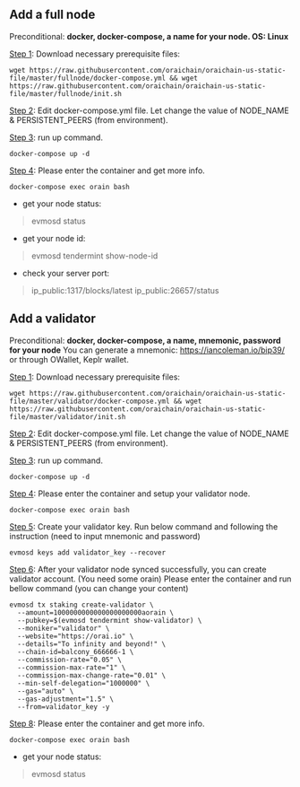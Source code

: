 ## Add a full node

Preconditional: <strong>docker, docker-compose, a name for your node. OS: Linux</strong>

<ins>Step 1</ins>: Download necessary prerequisite files: 

```
wget https://raw.githubusercontent.com/oraichain/oraichain-us-static-file/master/fullnode/docker-compose.yml && wget https://raw.githubusercontent.com/oraichain/oraichain-us-static-file/master/fullnode/init.sh
```

<ins>Step 2</ins>: Edit docker-compose.yml file. Let change the value of NODE_NAME & PERSISTENT_PEERS (from environment).

<ins>Step 3</ins>: run up command.

`docker-compose up -d`

<ins>Step 4</ins>: Please enter the container and get more info.

`docker-compose exec orain bash`

- get your node status: 
> evmosd status
* get your node id:
> evmosd tendermint show-node-id
* check your server port:
> ip_public:1317/blocks/latest
> ip_public:26657/status

## Add a validator

Preconditional: <strong>docker, docker-compose, a name, mnemonic, password for your node</strong> You can generate a mnemonic: https://iancoleman.io/bip39/ or through OWallet, Keplr wallet.

<ins>Step 1</ins>: Download necessary prerequisite files: 

```
wget https://raw.githubusercontent.com/oraichain/oraichain-us-static-file/master/validator/docker-compose.yml && wget https://raw.githubusercontent.com/oraichain/oraichain-us-static-file/master/validator/init.sh
```

<ins>Step 2</ins>: Edit docker-compose.yml file. Let change the value of NODE_NAME & PERSISTENT_PEERS (from environment).

<ins>Step 3</ins>: run up command.

`docker-compose up -d`

<ins>Step 4</ins>: Please enter the container and setup your validator node.

`docker-compose exec orain bash`

<ins>Step 5</ins>: Create your validator key. Run below command and following the instruction (need to input mnemonic and password)

`evmosd keys add validator_key --recover`

<ins>Step 6</ins>: After your validator node synced successfully, you can create validator account. (You need some orain) Please enter the container and run bellow command (you can change your content)

```
evmosd tx staking create-validator \
  --amount=1000000000000000000000aorain \
  --pubkey=$(evmosd tendermint show-validator) \
  --moniker="validator" \
  --website="https://orai.io" \
  --details="To infinity and beyond!" \
  --chain-id=balcony_666666-1 \
  --commission-rate="0.05" \
  --commission-max-rate="1" \
  --commission-max-change-rate="0.01" \
  --min-self-delegation="1000000" \
  --gas="auto" \
  --gas-adjustment="1.5" \
  --from=validator_key -y
```

<ins>Step 8</ins>: Please enter the container and get more info.

`docker-compose exec orain bash`

- get your node status: 
> evmosd status